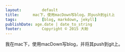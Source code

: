 ```yaml
---
layout: 		default
title: 		mac下，使用macDown写blog，并push到git上
tags: 			[blog, markdown, jekyll]
publishDate: age.date | date_to_string
footer: 		Copyright © 2015 大盼
---
```


我在mac下，使用macDown写blog，并将其push到git上。


